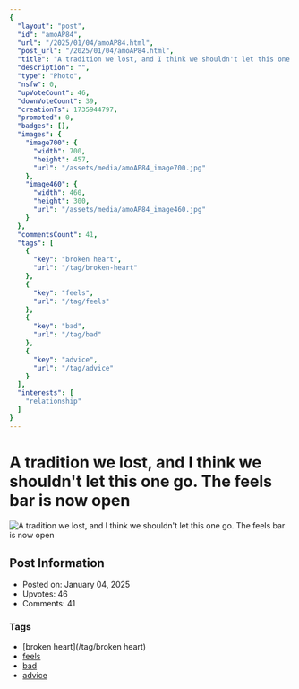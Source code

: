```yaml
---
{
  "layout": "post",
  "id": "amoAP84",
  "url": "/2025/01/04/amoAP84.html",
  "post_url": "/2025/01/04/amoAP84.html",
  "title": "A tradition we lost, and I think we shouldn't let this one go. The feels bar is now open",
  "description": "",
  "type": "Photo",
  "nsfw": 0,
  "upVoteCount": 46,
  "downVoteCount": 39,
  "creationTs": 1735944797,
  "promoted": 0,
  "badges": [],
  "images": {
    "image700": {
      "width": 700,
      "height": 457,
      "url": "/assets/media/amoAP84_image700.jpg"
    },
    "image460": {
      "width": 460,
      "height": 300,
      "url": "/assets/media/amoAP84_image460.jpg"
    }
  },
  "commentsCount": 41,
  "tags": [
    {
      "key": "broken heart",
      "url": "/tag/broken-heart"
    },
    {
      "key": "feels",
      "url": "/tag/feels"
    },
    {
      "key": "bad",
      "url": "/tag/bad"
    },
    {
      "key": "advice",
      "url": "/tag/advice"
    }
  ],
  "interests": [
    "relationship"
  ]
}
---
```


# A tradition we lost, and I think we shouldn't let this one go. The feels bar is now open

![A tradition we lost, and I think we shouldn't let this one go. The feels bar is now open](/assets/media/amoAP84_image700.jpg)

## Post Information

- Posted on: January 04, 2025
- Upvotes: 46
- Comments: 41

### Tags

- [broken heart](/tag/broken heart)
- [feels](/tag/feels)
- [bad](/tag/bad)
- [advice](/tag/advice)
